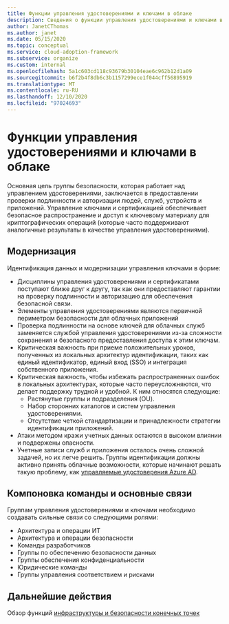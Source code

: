 ```yaml
---
title: Функции управления удостоверениями и ключами в облаке
description: Сведения о функции управления удостоверениями и ключами в облаке.
author: JanetCThomas
ms.author: janet
ms.date: 05/15/2020
ms.topic: conceptual
ms.service: cloud-adoption-framework
ms.subservice: organize
ms.custom: internal
ms.openlocfilehash: 5a1c603cd118c93679b30104eae6c962b12d1a09
ms.sourcegitcommit: b6f2b4f8db6c3b1157299ece1f044cff56895919
ms.translationtype: MT
ms.contentlocale: ru-RU
ms.lasthandoff: 12/10/2020
ms.locfileid: "97024693"
---
```

# <a name="function-of-identity-and-key-management-in-the-cloud"></a>Функции управления удостоверениями и ключами в облаке

Основная цель группы безопасности, которая работает над управлением удостоверениями, заключается в предоставлении проверки подлинности и авторизации людей, служб, устройств и приложений. Управление ключами и сертификацией обеспечивает безопасное распространение и доступ к ключевому материалу для криптографических операций (которые часто поддерживают аналогичные результаты в качестве управления удостоверениями).

## <a name="modernization"></a>Модернизация

Идентификация данных и модернизации управления ключами в форме:

- Дисциплины управления удостоверениями и сертификатами поступают ближе друг к другу, так как они предоставляют гарантии на проверку подлинности и авторизацию для обеспечения безопасной связи.
- Элементы управления удостоверениями являются первичной периметром безопасности для облачных приложений
- Проверка подлинности на основе ключей для облачных служб заменяется службой управления удостоверениями из-за сложности сохранения и безопасного предоставления доступа к этим ключам.
- Критическая важность при приеме положительных уроков, полученных из локальных архитектур идентификации, таких как единый идентификатор, единый вход (SSO) и интеграция собственного приложения.
- Критическая важность, чтобы избежать распространенных ошибок в локальных архитектурах, которые часто переусложняются, что делает поддержку трудной и удобной. К ним относятся следующие:
  - Растянутые группы и подразделения (OU).
  - Набор сторонних каталогов и систем управления удостоверениями.
  - Отсутствие четкой стандартизации и принадлежности стратегии идентификации приложений.
- Атаки методом кражи учетных данных остаются в высоком влиянии и подвержены опасности.
- Учетные записи служб и приложения осталось очень сложной задачей, но их легче решить. Группы идентификации должны активно принять облачные возможности, которые начинают решать такую проблему, как [управляемые удостоверения Azure AD](/azure/active-directory/managed-identities-azure-resources/overview).

## <a name="team-composition-and-key-relationships"></a>Компоновка команды и основные связи

Группам управления удостоверениями и ключами необходимо создавать сильные связи со следующими ролями:

- Архитектура и операции ИТ
- Архитектура и операции безопасности
- Команды разработчиков
- Группы по обеспечению безопасности данных
- Группы обеспечения конфиденциальности
- Юридические команды
- Группы управления соответствием и рисками

## <a name="next-steps"></a>Дальнейшие действия

Обзор функций [инфраструктуры и безопасности конечных точек](./cloud-security-infrastructure-endpoint.md)
